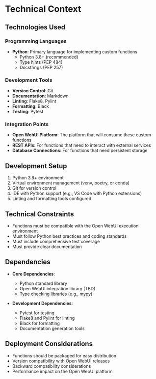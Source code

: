 # Technical Context

## Technologies Used

### Programming Languages
- **Python**: Primary language for implementing custom functions
  - Python 3.8+ (recommended)
  - Type hints (PEP 484)
  - Docstrings (PEP 257)

### Development Tools
- **Version Control**: Git
- **Documentation**: Markdown
- **Linting**: Flake8, Pylint
- **Formatting**: Black
- **Testing**: Pytest

### Integration Points
- **Open WebUI Platform**: The platform that will consume these custom functions
- **REST APIs**: For functions that need to interact with external services
- **Database Connections**: For functions that need persistent storage

## Development Setup
1. Python 3.8+ environment
2. Virtual environment management (venv, poetry, or conda)
3. Git for version control
4. IDE with Python support (e.g., VS Code with Python extensions)
5. Linting and formatting tools configured

## Technical Constraints
- Functions must be compatible with the Open WebUI execution environment
- Must follow Python best practices and coding standards
- Must include comprehensive test coverage
- Must provide clear documentation

## Dependencies
- **Core Dependencies**:
  - Python standard library
  - Open WebUI integration library (TBD)
  - Type checking libraries (e.g., mypy)

- **Development Dependencies**:
  - Pytest for testing
  - Flake8 and Pylint for linting
  - Black for formatting
  - Documentation generation tools

## Deployment Considerations
- Functions should be packaged for easy distribution
- Version compatibility with Open WebUI releases
- Backward compatibility considerations
- Performance impact on the Open WebUI platform
